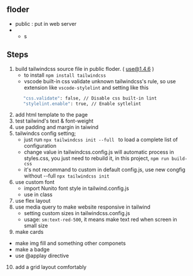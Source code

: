 ## floder
- public : put in web server
- - s

## Steps
1. build tailwindcss source file in public floder. ( use@1.4.6 )
   - to install `npm install tailwindcss`
   - vscode built-in css validate unknown tailwindcss's rule, so use extension like `vscode-stylelint` and setting like this
   ```bash
      "css.validate": false, // Disable css built-in lint
      "stylelint.enable": true, // Enable sytlelint
   ```
2. add html template to the page
3. test tailwind's text & font-weight
4. use padding and margin in taiwind
5. tailwindcs config setting;
   - just run `npx tailwindcss init --full ` to load a complete list of configuration
   - change value in tailwindcss.config.js will automatic process in styles.css, you just need to rebuild it, in this project, `npm run build-css`
   - it's not recommand to custom in default config.js, use new congfig without --full
   `npx tailwindcss init`
6. use custom font
   - import Nunito font style in tailwind.config.js
   - use in class
7. use flex layout
8. use media query to make website responsive in tailwind
   - setting custom sizes in tailwindcss.config.js
   - usage: `sm:text-red-500`, it means make text red when screen in small size
9.  make cards
   - make img fill and something other componets
   - make a badge
   - use @applay directive
10. add a grid layout comfortably